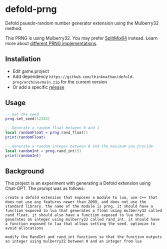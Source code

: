 # defold-prng
Defold psuedo-random number generator extension using the Mulberry32 method.

This PRNG is using Mulberry32. You may prefer [SplitMix64](https://github.com/indiesoftby/defold-splitmix64) instead. Learn more about [different PRNG implementations](https://github.com/bryc/code/blob/master/jshash/PRNGs.md).

## Installation

- Edit game.project
- Add dependency `https://github.com/thinknathan/defold-prng/archive/main.zip` for the current version
- Or add a specific [release](https://github.com/thinknathan/defold-prng/releases)

## Usage

```lua
-- Set the seed
prng.set_seed(12345)

-- Generate a random float between 0 and 1
local randomFloat = prng.rand_float()
print(randomFloat)

-- Generate a random integer between 0 and the maximum you provide
local randomInt = prng.rand_int(5)
print(randomInt)
```

## Background

This project is an experiment with generating a Defold extension using Chat-GPT. The prompt was as follows:

```
create a defold extension that exposes a module to lua, use c++ that does not use any features newer than 2009, and does not use the standard library. the name of the module is prng. it should have a function exposed to lua that generates a float using mulberry32 called rand_float. it should also have a function exposed to lua that generates an integer using mulberry32 called rand_int. it should have a function exposed to lua that allows setting the seed. optimize to avoid allocations

modify the RandInt and rand_int functions so that the function outputs an integer using mulberry32 between 0 and an integer from lua
```
